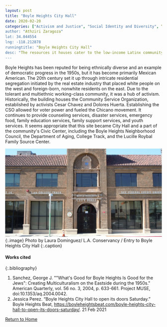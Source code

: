 ```yaml
---
layout: post
title: "Boyle Heights City Hall"
date: 2020-02-20
categories: ["Activism and Justice", "Social Identity and Diversity", “Urban Planning and Policy"]
author: "Athziri Zaragoza"
lat: 34.044554 
lng: -118.212878
runningtitle: "Boyle Heights City Hall"
desc: "The resources it houses cater to the low-income Latinx community that resides there, and its establishment testifies their level of social demand and impact."
---
```

Boyle Heights has been reputed for being ethnically diverse and an example of democratic progress in the 1950s, but it has become primarily Mexican American. The 20th century set it up through intricate residential segregation initiated by the real estate industry that placed white people on the west and foreign-born, nonwhite residents on the east. Due to the tolerant and multiethnic working-class community, it was a hub of activism. Historically, the building houses the Community Service Organization, established by activists Cesar Chavez and Dolores Huerta. Establishing the CSO allowed for voter power and fueled the Chicano movement. It continues to provide counseling services, disaster services, emergency food, family education services, family support services, and youth services. It seems appropriate that this site became City Hall and a part of the community's Civic Center, including the Boyle Heights Neighborhood Council, the Department of Aging, College Track, and the Lucille Roybal Family Source Center.

![Boyle Heights City Hall](images/BoyleHeightsCityHall_Pin1_image1.jpg)
   {:.image}
Photo by Laura Dominguez/ L.A. Conservancy / Entry to Boyle Heights City Hall
   {:.caption} 

#### Works cited

{:.bibliography}
1. Sanchez, George J. ""What's Good for Boyle Heights Is Good for the Jews": Creating Multiculturalism on the Eastside during the 1950s." American Quarterly, vol. 56 no. 3, 2004, p. 633-661. Project MUSE, doi:10.1353/aq.2004.0042.
2. Jessica Perez. “Boyle Heights City Hall to open its doors Saturday.” Boyle Heights Beat, https://boyleheightsbeat.com/boyle-heights-city-hall-to-open-its-doors-saturday/. 21 Feb 2021

[Return to Home](https://uclachicanxstudies.github.io/BarrioSuburbanisms/)
